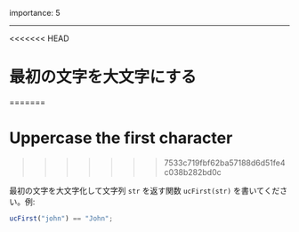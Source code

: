 importance: 5

---

<<<<<<< HEAD
# 最初の文字を大文字にする
=======
# Uppercase the first character
>>>>>>> 7533c719fbf62ba57188d6d51fe4c038b282bd0c

最初の文字を大文字化して文字列 `str` を返す関数 `ucFirst(str)` を書いてください。例:

```js
ucFirst("john") == "John";
```
